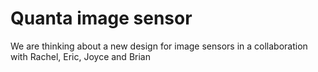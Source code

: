 Quanta image sensor
===
We are thinking about a new design for image sensors in a collaboration with Rachel, Eric, Joyce and Brian

